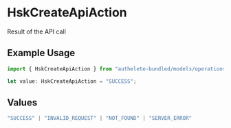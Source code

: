# HskCreateApiAction

Result of the API call

## Example Usage

```typescript
import { HskCreateApiAction } from "authelete-bundled/models/operations";

let value: HskCreateApiAction = "SUCCESS";
```

## Values

```typescript
"SUCCESS" | "INVALID_REQUEST" | "NOT_FOUND" | "SERVER_ERROR"
```